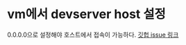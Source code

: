 
# vm에서 devserver host 설정
0.0.0.0으로 설정해야 호스트에서 접속이 가능하다.
[깃헙 issue 링크](https://github.com/webpack/webpack-dev-server/issues/147)